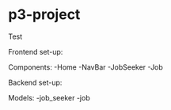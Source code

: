 # p3-project


Test

Frontend set-up:

Components:
    -Home
    -NavBar
    -JobSeeker
    -Job

Backend set-up:

Models:
    -job_seeker
    -job
